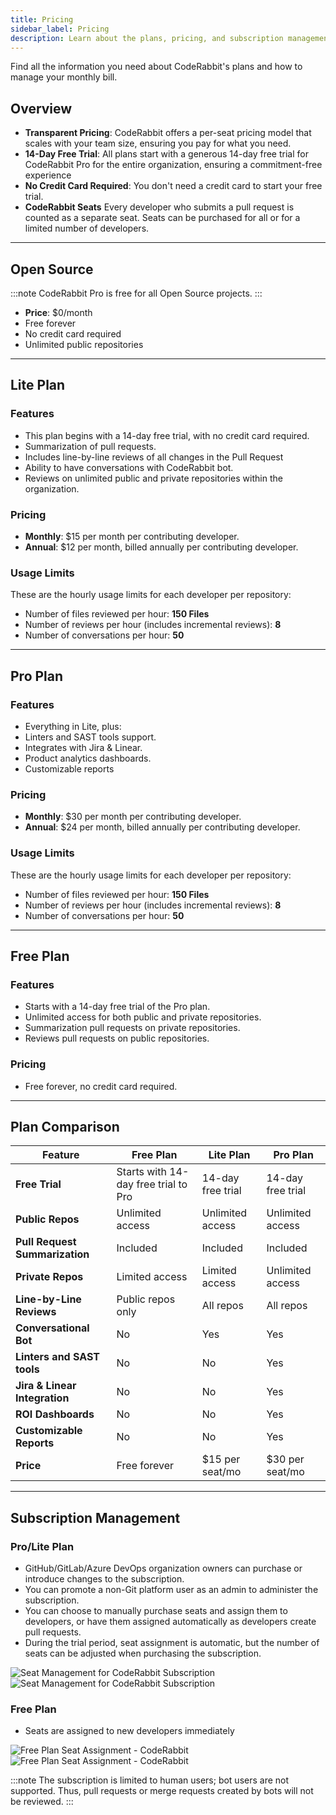 ```yaml
---
title: Pricing
sidebar_label: Pricing
description: Learn about the plans, pricing, and subscription management of CodeRabbit.
---
```


Find all the information you need about CodeRabbit's plans and how to manage your monthly bill.

## Overview

- **Transparent Pricing**: CodeRabbit offers a per-seat pricing model that
  scales with your team size, ensuring you pay for what you need.
- **14-Day Free Trial**: All plans start with a generous 14-day free trial for
  CodeRabbit Pro for the entire organization, ensuring a commitment-free
  experience
- **No Credit Card Required**: You don't need a credit card to start your free
  trial.
- **CodeRabbit Seats** Every developer who submits a pull request is counted as
  a separate seat. Seats can be purchased for all or for a limited number of
  developers.

---

## Open Source

:::note
CodeRabbit Pro is free for all Open Source projects.
:::

- **Price**: $0/month
- Free forever
- No credit card required
- Unlimited public repositories

---

## Lite Plan

### Features

- This plan begins with a 14-day free trial, with no credit card required.
- Summarization of pull requests.
- Includes line-by-line reviews of all changes in the Pull Request
- Ability to have conversations with CodeRabbit bot.
- Reviews on unlimited public and private repositories within the organization.

### Pricing

- **Monthly**: $15 per month per contributing developer.
- **Annual**: $12 per month, billed annually per contributing developer.

### Usage Limits

These are the hourly usage limits for each developer per repository:

- Number of files reviewed per hour: **150 Files**
- Number of reviews per hour (includes incremental reviews): **8**
- Number of conversations per hour: **50**

---

## Pro Plan

### Features

- Everything in Lite, plus:
- Linters and SAST tools support.
- Integrates with Jira & Linear.
- Product analytics dashboards.
- Customizable reports

### Pricing

- **Monthly**: $30 per month per contributing developer.
- **Annual**: $24 per month, billed annually per contributing developer.

### Usage Limits

These are the hourly usage limits for each developer per repository:

- Number of files reviewed per hour: **150 Files**
- Number of reviews per hour (includes incremental reviews): **8**
- Number of conversations per hour: **50**

---

## Free Plan

### Features

- Starts with a 14-day free trial of the Pro plan.
- Unlimited access for both public and private repositories.
- Summarization pull requests on private repositories.
- Reviews pull requests on public repositories.

### Pricing

- Free forever, no credit card required.

---

## Plan Comparison

| Feature                        | Free Plan                              | Lite Plan          | Pro Plan           |
| ------------------------------ | -------------------------------------- | ------------------ | ------------------ |
| **Free Trial**                 | Starts with 14-day free trial to Pro   | 14-day free trial  | 14-day free trial  |
| **Public Repos**               | Unlimited access                       | Unlimited access   | Unlimited access   |
| **Pull Request Summarization** | Included                               | Included           | Included           |
| **Private Repos**              | Limited access                         | Limited access     | Unlimited access   |
| **Line-by-Line Reviews**       | Public repos only                      | All repos          | All repos          |
| **Conversational Bot**         | No                                     | Yes                | Yes                |
| **Linters and SAST tools**     | No                                     | No                 | Yes                |
| **Jira & Linear Integration**  | No                                     | No                 | Yes                |
| **ROI Dashboards**             | No                                     | No                 | Yes                |
| **Customizable Reports**       | No                                     | No                 | Yes                |
| **Price**                      | Free forever                           | $15 per seat/mo    | $30 per seat/mo    |

---

## Subscription Management

### Pro/Lite Plan

- GitHub/GitLab/Azure DevOps organization owners can purchase or introduce changes to the
  subscription.
- You can promote a non-Git platform user as an admin to administer the subscription.
- You can choose to manually purchase seats and assign them to developers, or
  have them assigned automatically as developers create pull requests.
- During the trial period, seat assignment is automatic, but the number of seats
  can be adjusted when purchasing the subscription.

![Seat Management for CodeRabbit Subscription](/img/about/cr_seat_manage_dark.png#gh-dark-mode-only)
![Seat Management for CodeRabbit Subscription](/img/about/cr_seat_manage_light.png#gh-light-mode-only)

### Free Plan

- Seats are assigned to new developers immediately

![Free Plan Seat Assignment - CodeRabbit](/img/about/cr_seat_free_dark.png#gh-dark-mode-only)
![Free Plan Seat Assignment - CodeRabbit](/img/about/cr_seat_free_light.png#gh-light-mode-only)

:::note
The subscription is limited to human users; bot users are not
supported. Thus, pull requests or merge requests created by bots will not be
reviewed.
:::

